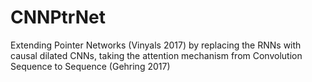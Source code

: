 # CNNPtrNet

Extending Pointer Networks (Vinyals 2017) by replacing the RNNs with causal dilated CNNs, taking the attention mechanism from Convolution Sequence to Sequence (Gehring 2017)
